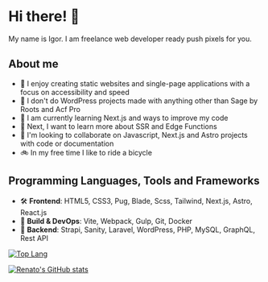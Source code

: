 # Hi there! 👋

My name is Igor. I am freelance web developer ready push pixels for you.

## About me

- 🔭 I enjoy creating static websites and single-page applications with a focus on accessibility and speed
- 🤬 I don't do WordPress projects made with anything other than Sage by Roots and Acf Pro
- 🌱 I am currently learning Next.js and ways to improve my code
- 📌 Next, I want to learn more about SSR and Edge Functions
- 👯 I'm looking to collaborate on Javascript, Next.js and Astro projects with code or documentation
- 🚲 In my free time I like to ride a bicycle

## Programming Languages, Tools and Frameworks
- 🛠️ **Frontend**: HTML5, CSS3, Pug, Blade, Scss, Tailwind, Next.js, Astro, React.js
- 🐙 **Build & DevOps**: Vite, Webpack, Gulp, Git, Docker 
- 🧱 **Backend**: Strapi, Sanity, Laravel, WordPress, PHP, MySQL, GraphQL, Rest API 

[//]: # (## Featured Projects)

[//]: # ()
[//]: # (- 🖼️ [Portfolio]&#40;https://igorlov.ru/&#41; - Displays my portfolio, written using Astro, Markdown and Strapi)

[//]: # (- 🎬 [Oscar Nominees]&#40;https://nomeacoes-oscar.netlify.app/&#41; - Shows information about Oscar nominees using an Astro static website)

[//]: # (- 🏁 [F1 Next]&#40;https://f1next.netlify.app/&#41; - Displays the schedule for Formula 1 races using Nuxt)

[//]: # (- 🧬 [AlkaBlog]&#40;https://alkablog.netlify.app/&#41; &#40;Work in Progress&#41; - This project showcases how to implement data fetching, layout, routes, async components and virtual lists with Nuxt and Vue )

[//]: # (- 🏙️ [Luminares Arq]&#40;https://luminares-arq.netlify.app/&#41; - A website for a fictitious architecture company, built using Nuxt, VueJS, Typescript, and SASS)

[//]: # (- 📚 [Bookshelf]&#40;https://ralacerda-books.netlify.app/&#41; - Displays the list of books I've read and recommend. The data comes from Contentful CMS and is built using NextJS)

[//]: # (- 🛜 [Team Connect]&#40;https://team-connect.netlify.app/&#41; - A satire website to showcase my skills in designing website for products)

[//]: # (- 🎨 [Multiple Contrast Checker]&#40;https://multiple-contrast-checker.netlify.app/&#41; &#40;Work In Progress&#41; - Web App to test the contrast of multiple colors at the same time)

[//]: # ()


[//]: # (## Open Source)

[//]: # ()
[//]: # (- 🤝 Contributed code and documentation for [Astro]&#40;https://astro.build/&#41;, [Doom Emacs]&#40;https://github.com/doomemacs/doomemacs&#41;, and other projects)

[//]: # (- 🎃 Participated in [Hacktoberfest]&#40;https://hacktoberfest.com/&#41; and contributed to open-source projects)

[//]: # (- 📖 All my projects hosted on GitHub are open source, feel free to fork or contribute)

[//]: # (- 🦬 Using GNU/Linux as my primary operating system for almost 10 years)

[//]: # (## Goals)

[//]: # ()
[//]: # (- 👨‍💻 Start a career as a front-end developer)

[//]: # (- 👨‍🎓 Continuously learn new things and share that knowledge with others)

[//]: # (- 🌐 Develop accessible, fast, and helpful websites)

[//]: # (- 🏗️ Contribute to and help maintain open-source and free software)

[//]: # ([![@ralacerda Astro contributions]&#40;https://astro.badg.es/v1/contributor/ralacerda.svg&#41;]&#40;https://astro.badg.es/v1/contributor/ralacerda/&#41;)

[![Top Lang](https://github-readme-stats.vercel.app/api/top-langs/?username=woorg&layout=compact&theme=dark)](https://github-readme-stats.vercel.app/api/top-langs/?username=wooorg&layout=compact&theme=dark)

[![Renato's GitHub stats](https://github-readme-stats.vercel.app/api?username=woorg&hide=stars&show_icons=true&theme=dark&hide_rank=true#gh-dark-mode-only)](https://github-readme-stats.vercel.app/api?username=woorg&hide=stars&show_icons=true&theme=dark&hide_rank=true)





